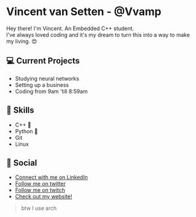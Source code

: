# Vincent van Setten - @Vvamp
Hey there! I'm Vincent. An Embedded C++ student.  
I've always loved coding and it's my dream to turn this into a way to make my living. 😍  

## 💻 Current Projects
- Studying neural networks
- Setting up a business
- Coding from 9am 'till 8:59am

## 💪 Skills
- C++ 💜
- Python 🐍
- Git
- Linux

## 💬 Social

 - [Connect with me on LinkedIn](https://linkedin.com/in/vincentvansetten)
 - [Follow me on twitter](https://twitter.com/Vvamp_)
 - [Follow me on twitch](https://twitch.tv/Vvamp)
 - [Check out my website!](https://vincentvansetten.com)
<!-- [Twitch, Youtube, Etc] -->
  
    
      
        
          
            
              
                
> btw I use arch 

<!--



Here are some ideas to get you started:

- 🔭 I’m currently working on ...
- 🌱 I’m currently learning ...
- 👯 I’m looking to collaborate on ...
- 🤔 I’m looking for help with ...
- 💬 Ask me about ...
- 📫 How to reach me: ...
- 😄 Pronouns: ...
- ⚡ Fun fact: ...
-->

